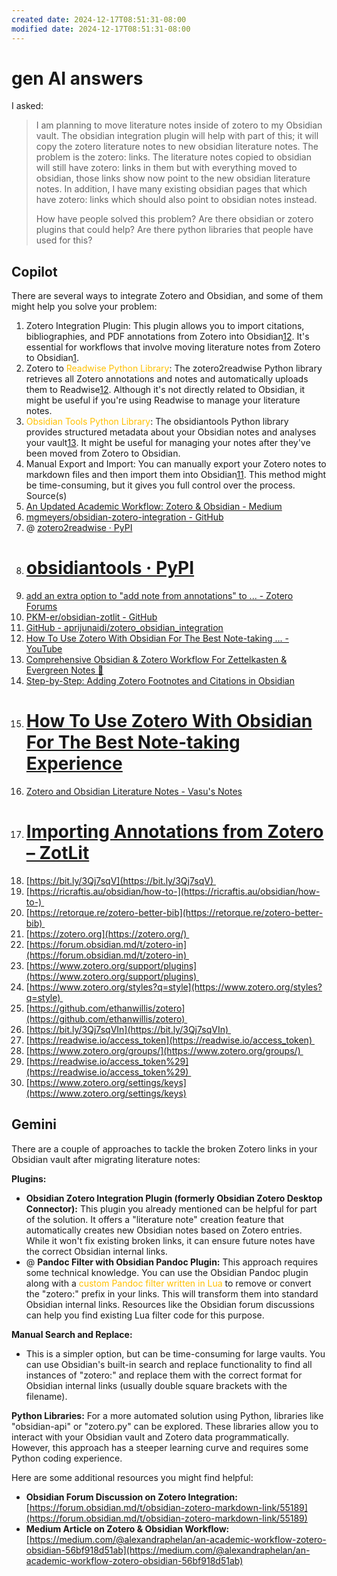 ```yaml
---
created date: 2024-12-17T08:51:31-08:00
modified date: 2024-12-17T08:51:31-08:00
---
```


# gen AI answers

I asked:

> I am planning to move literature notes inside of zotero to my Obsidian vault.  The obsidian integration plugin will help with part of this; it will copy the zotero literature notes to new obsidian literature notes. The problem is the zotero: links.  The literature notes copied to obsidian will still have zotero: links in them but with everything moved to obsidian, those links show now point to the new obsidian literature notes.  In addition, I have many existing obsidian pages that which have zotero: links which  should also point to obsidian notes instead.
> 
> How have people solved this problem?  Are there obsidian or zotero plugins that could help?  Are there python libraries that people have used for this?

## Copilot
There are several ways to integrate Zotero and Obsidian, and some of them might help you solve your problem: 
1. Zotero Integration Plugin: This plugin allows you to import citations, bibliographies, and PDF annotations from Zotero into Obsidian[1](https://medium.com/@alexandraphelan/an-updated-academic-workflow-zotero-obsidian-cffef080addd)[2](https://github.com/mgmeyers/obsidian-zotero-integration). It's essential for workflows that involve moving literature notes from Zotero to Obsidian[1](https://medium.com/@alexandraphelan/an-updated-academic-workflow-zotero-obsidian-cffef080addd).
2. Zotero to <span style="color:#ffc000">Readwise Python Library</span>: The zotero2readwise Python library retrieves all Zotero annotations and notes and automatically uploads them to Readwise[12](https://bing.com/search?q=how+to+move+Zotero+notes+to+Obsidian). Although it's not directly related to Obsidian, it might be useful if you're using Readwise to manage your literature notes. 
3. <span style="color:#ffc000">Obsidian Tools Python Library</span>: The obsidiantools Python library provides structured metadata about your Obsidian notes and analyses your vault[13](https://obsidian-zotero-docs.vercel.app/getting-started/basic-usage/annotation-import). It might be useful for managing your notes after they've been moved from Zotero to Obsidian. 
4. Manual Export and Import: You can manually export your Zotero notes to markdown files and then import them into Obsidian[11](https://ricraftis.au/obsidian/how-to-integrate-zotero-with-obsidian/). This method might be time-consuming, but it gives you full control over the process. 
Source(s) 
1. [An Updated Academic Workflow: Zotero & Obsidian - Medium](https://medium.com/@alexandraphelan/an-updated-academic-workflow-zotero-obsidian-cffef080addd) 
2. [mgmeyers/obsidian-zotero-integration - GitHub](https://github.com/mgmeyers/obsidian-zotero-integration) 
3. @ [zotero2readwise · PyPI](https://pypi.org/project/zotero2readwise/) 
4. # [obsidiantools · PyPI](https://pypi.org/project/obsidiantools/) 
5. [add an extra option to "add note from annotations" to ... - Zotero Forums](https://forums.zotero.org/discussion/99187/add-an-extra-option-to-add-note-from-annotations-to-automatic-overwrite-previous-extracted-note) 
6. [PKM-er/obsidian-zotlit - GitHub](https://github.com/PKM-er/obsidian-zotlit) 
7. [GitHub - aprijunaidi/zotero_obsidian_integration](https://github.com/aprijunaidi/zotero_obsidian_integration) 
8. [How To Use Zotero With Obsidian For The Best Note-taking ... - YouTube](https://www.youtube.com/watch?v=xG0TMhB03aE) 
9. [Comprehensive Obsidian & Zotero Workflow For Zettelkasten & Evergreen Notes 📝](https://www.youtube.com/watch?v=_Fjhad-Z61o) 
10. [Step-by-Step: Adding Zotero Footnotes and Citations in Obsidian](https://www.youtube.com/watch?v=fTb3pwn54X8) 
11. # [How To Use Zotero With Obsidian For The Best Note-taking Experience](https://ricraftis.au/obsidian/how-to-integrate-zotero-with-obsidian/) 
12. [Zotero and Obsidian Literature Notes - Vasu's Notes](https://bing.com/search?q=how+to+move+Zotero+notes+to+Obsidian) 
13. # [Importing Annotations from Zotero – ZotLit](https://obsidian-zotero-docs.vercel.app/getting-started/basic-usage/annotation-import)
14. [https://bit.ly/3Qj7sqV](https://bit.ly/3Qj7sqV) 
15. [https://ricraftis.au/obsidian/how-to-](https://ricraftis.au/obsidian/how-to-) 
16. [https://retorque.re/zotero-better-bib](https://retorque.re/zotero-better-bib) 
17. [https://zotero.org](https://zotero.org/) 
18. [https://forum.obsidian.md/t/zotero-in](https://forum.obsidian.md/t/zotero-in) 
19. [https://www.zotero.org/support/plugins](https://www.zotero.org/support/plugins) 
20. [https://www.zotero.org/styles?q=style](https://www.zotero.org/styles?q=style) 
21. [https://github.com/ethanwillis/zotero](https://github.com/ethanwillis/zotero) 
22. [https://bit.ly/3Qj7sqVIn](https://bit.ly/3Qj7sqVIn) 
23. [https://readwise.io/access_token](https://readwise.io/access_token) 
24. [https://www.zotero.org/groups/](https://www.zotero.org/groups/) 
25. [https://readwise.io/access_token%29](https://readwise.io/access_token%29) 
26. [https://www.zotero.org/settings/keys](https://www.zotero.org/settings/keys)

## Gemini

There are a couple of approaches to tackle the broken Zotero links in your Obsidian vault after migrating literature notes:

**Plugins:**
- **Obsidian Zotero Integration Plugin (formerly Obsidian Zotero Desktop Connector):** This plugin you already mentioned can be helpful for part of the solution. It offers a "literature note" creation feature that automatically creates new Obsidian notes based on Zotero entries. While it won't fix existing broken links, it can ensure future notes have the correct Obsidian internal links.
- @ **Pandoc Filter with Obsidian Pandoc Plugin:** This approach requires some technical knowledge. You can use the Obsidian Pandoc plugin along with a <span style="color:#ffc000">custom Pandoc filter written in Lua</span> to remove or convert the "zotero:" prefix in your links. This will transform them into standard Obsidian internal links. Resources like the Obsidian forum discussions can help you find existing Lua filter code for this purpose.

**Manual Search and Replace:**
- This is a simpler option, but can be time-consuming for large vaults. You can use Obsidian's built-in search and replace functionality to find all instances of "zotero:" and replace them with the correct format for Obsidian internal links (usually double square brackets with the filename).

**Python Libraries:**
For a more automated solution using Python, libraries like "obsidian-api" or "zotero.py" can be explored. These libraries allow you to interact with your Obsidian vault and Zotero data programmatically. However, this approach has a steeper learning curve and requires some Python coding experience.

Here are some additional resources you might find helpful:
- **Obsidian Forum Discussion on Zotero Integration:** [https://forum.obsidian.md/t/obsidian-zotero-markdown-link/55189](https://forum.obsidian.md/t/obsidian-zotero-markdown-link/55189)
- **Medium Article on Zotero & Obsidian Workflow:** [https://medium.com/@alexandraphelan/an-academic-workflow-zotero-obsidian-56bf918d51ab](https://medium.com/@alexandraphelan/an-academic-workflow-zotero-obsidian-56bf918d51ab)
